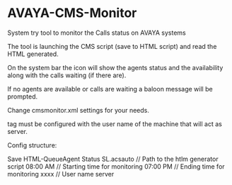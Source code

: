 # AVAYA-CMS-Monitor

System try tool to monitor the Calls status on AVAYA systems

The tool is launching the CMS script (save to HTML script) and read the HTML generated.

On the system bar the icon will show the agents status and the availability along with the calls waiting (if there are).

If no agents are available or calls are waiting a baloon message will be prompted.

Change cmsmonitor.xml settings for your needs.

<server> tag must be configured with the user name of the machine that will act as server.

Config structure:

<config>
<script_path>Save HTML-QueueAgent Status SL.acsauto</script_path>  // Path to the htlm generator script
<start>08:00 AM</start> // Starting time for monitoring
<stop>07:00 PM</stop> // Ending time for monitoring
<server>xxxx</server> // User name server 
</config>



